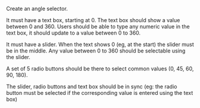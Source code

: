 Create an angle selector.

It must have a text box, starting at 0. The text box should show a value between 0 and 360. Users should be able to type any numeric value in the text box, it should update to a value between 0 to 360.

It must have a slider. When the text shows 0 (eg, at the start) the slider must be in the middle. Any value between 0 to 360 should be selectable using the slider.

A set of 5 radio buttons should be there to select common values (0, 45, 60, 90, 180).

The slider, radio buttons and text box should be in sync (eg: the radio button must be selected if the corresponding value is entered using the text box)
